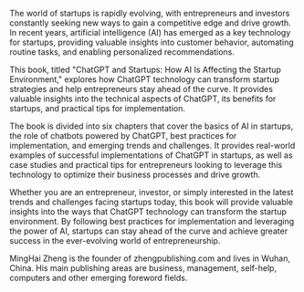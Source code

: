 
The world of startups is rapidly evolving, with entrepreneurs and investors constantly seeking new ways to gain a competitive edge and drive growth. In recent years, artificial intelligence (AI) has emerged as a key technology for startups, providing valuable insights into customer behavior, automating routine tasks, and enabling personalized recommendations.

This book, titled "ChatGPT and Startups: How AI Is Affecting the Startup Environment," explores how ChatGPT technology can transform startup strategies and help entrepreneurs stay ahead of the curve. It provides valuable insights into the technical aspects of ChatGPT, its benefits for startups, and practical tips for implementation.

The book is divided into six chapters that cover the basics of AI in startups, the role of chatbots powered by ChatGPT, best practices for implementation, and emerging trends and challenges. It provides real-world examples of successful implementations of ChatGPT in startups, as well as case studies and practical tips for entrepreneurs looking to leverage this technology to optimize their business processes and drive growth.

Whether you are an entrepreneur, investor, or simply interested in the latest trends and challenges facing startups today, this book will provide valuable insights into the ways that ChatGPT technology can transform the startup environment. By following best practices for implementation and leveraging the power of AI, startups can stay ahead of the curve and achieve greater success in the ever-evolving world of entrepreneurship.

MingHai Zheng is the founder of zhengpublishing.com and lives in Wuhan, China. His main publishing areas are business, management, self-help, computers and other emerging foreword fields.
